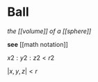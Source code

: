 # Ball

_the [[volume]] of a [[sphere]]_

**see** [[math notation]]

$x2 : y2 : z2 < r2$

$|x, y, z| < r$
